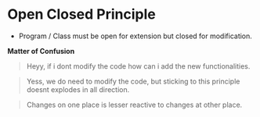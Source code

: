 # Open Closed Principle
- Program / Class must be open for extension but closed for modification.


**Matter of Confusion**

> Heyy, if i dont modify the code how can i add the new functionalities.

> Yess, we do need to modify the code, but sticking to this principle doesnt explodes in all direction.

> Changes on one place is lesser reactive to changes at other place.